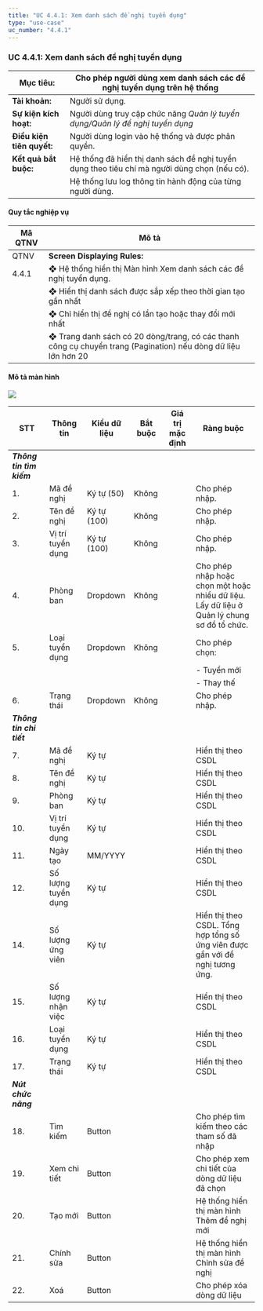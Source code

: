 ```yaml
---
title: "UC 4.4.1: Xem danh sách đề nghị tuyển dụng"
type: "use-case"
uc_number: "4.4.1"
---
```


### UC 4.4.1: Xem danh sách đề nghị tuyển dụng

| **Mục tiêu:** | Cho phép người dùng xem danh sách các đề nghị tuyển dụng trên hệ thống |
| --- | --- |
| **Tài khoản:** | Người sử dụng. |
| **Sự kiện kích hoạt:** | Người dùng truy cập chức năng *Quản lý tuyển dụng/Quản lý đề nghị tuyển dụng* |
| **Điều kiện tiên quyết:** | Người dùng login vào hệ thống và được phân quyền. |
| **Kết quả bắt buộc:** | Hệ thống đã hiển thị danh sách đề nghị tuyển dụng theo tiêu chí mà người dùng chọn (nếu có). |
|  | Hệ thống lưu log thông tin hành động của từng người dùng. |

#### Quy tắc nghiệp vụ

| **Mã QTNV** | **Mô tả** |
| --- | --- |
| QTNV | **Screen Displaying Rules:** |
| 4.4.1 | ❖ Hệ thống hiển thị Màn hình Xem danh sách các đề nghị tuyển dụng. |
|  | ❖ Hiển thị danh sách được sắp xếp theo thời gian tạo gần nhất |
|  | ❖ Chỉ hiển thị đề nghị có lần tạo hoặc thay đổi mới nhất |
|  | ❖ Trang danh sách có 20 dòng/trang, có các thanh công cụ chuyển trang (Pagination) nếu dòng dữ liệu lớn hơn 20 |

#### Mô tả màn hình

![](media/image22.png)

| **STT** | **Thông tin** | **Kiểu dữ liệu** | **Bắt buộc** | **Giá trị mặc định** | **Ràng buộc** |
| --- | --- | --- | --- | --- | --- |
| ***Thông tin tìm kiếm*** |  |  |  |  |  |
| 1\. | Mã đề nghị | Ký tự (50) | Không |  | Cho phép nhập. |
| 2\. | Tên đề nghị | Ký tự (100) | Không |  | Cho phép nhập. |
| 3\. | Vị trí tuyển dụng | Ký tự (100) | Không |  | Cho phép nhập. |
| 4\. | Phòng ban | Dropdown | Không |  | Cho phép nhập hoặc chọn một hoặc nhiều dữ liệu. Lấy dữ liệu ở Quản lý chung sơ đồ tổ chức. |
| 5\. | Loại tuyển dụng | Dropdown | Không |  | Cho phép chọn: |
|  |  |  |  |  | - Tuyển mới |
|  |  |  |  |  | - Thay thế |
| 6\. | Trạng thái | Dropdown | Không |  | Cho phép nhập. |
| ***Thông tin chi tiết*** |  |  |  |  |  |
| 7\. | Mã đề nghị | Ký tự |  |  | Hiển thị theo CSDL |
| 8\. | Tên đề nghị | Ký tự |  |  | Hiển thị theo CSDL |
| 9\. | Phòng ban | Ký tự |  |  | Hiển thị theo CSDL |
| 10\. | Vị trí tuyển dụng | Ký tự |  |  | Hiển thị theo CSDL |
| 11\. | Ngày tạo | MM/YYYY |  |  | Hiển thị theo CSDL |
| 12\. | Số lượng tuyển dụng | Ký tự |  |  | Hiển thị theo CSDL |
| 14\. | Số lượng ứng viên | Ký tự |  |  | Hiển thị theo CSDL. Tổng hợp tổng số ứng viên được gắn với đề nghị tương ứng. |
| 15\. | Số lượng nhận việc | Ký tự |  |  | Hiển thị theo CSDL |
| 16\. | Loại tuyển dụng | Ký tự |  |  | Hiển thị theo CSDL |
| 17\. | Trạng thái | Ký tự |  |  | Hiển thị theo CSDL |
| ***Nút chức năng*** |  |  |  |  |  |
| 18\. | Tìm kiếm | Button |  |  | Cho phép tìm kiếm theo các tham số đã nhập |
| 19\. | Xem chi tiết | Button |  |  | Cho phép xem chi tiết của dòng dữ liệu đã chọn |
| 20\. | Tạo mới | Button |  |  | Hệ thống hiển thị màn hình Thêm đề nghị mới |
| 21\. | Chính sửa | Button |  |  | Hệ thống hiển thị màn hình Chỉnh sửa đề nghị |
| 22\. | Xoá | Button |  |  | Cho phép xóa dòng dữ liệu |
